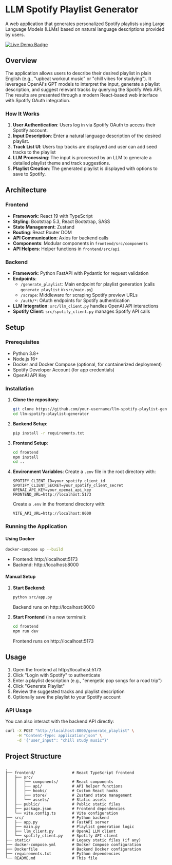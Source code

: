 # LLM Spotify Playlist Generator

A web application that generates personalized Spotify playlists using Large Language Models (LLMs) based on natural language descriptions provided by users.

<a href="https://frontend-production-b573.up.railway.app/" target="_blank">
  <img src="https://img.shields.io/badge/Live%20Demo-Railway-red?style=flat-square&logo=netlify&logoSize=auto" alt="Live Demo Badge"  class="border-none">
</a>

## Overview

The application allows users to describe their desired playlist in plain English (e.g., "upbeat workout music" or "chill vibes for studying"). It leverages OpenAI's GPT models to interpret the input, generate a playlist description, and suggest relevant tracks by querying the Spotify Web API. The results are presented through a modern React-based web interface with Spotify OAuth integration.

### How It Works

1. **User Authentication**: Users log in via Spotify OAuth to access their Spotify account.
2. **Input Description**: Enter a natural language description of the desired playlist.
3. **Track List UI**: Users top tracks are displayed and user can add seed tracks to the playlist
4. **LLM Processing**: The input is processed by an LLM to generate a detailed playlist theme and track suggestions.
5. **Playlist Creation**: The generated playlist is displayed with options to save to Spotify.

## Architecture

### Frontend

- **Framework**: React 19 with TypeScript
- **Styling**: Bootstrap 5.3, React Bootstrap, SASS
- **State Management**: Zustand
- **Routing**: React Router DOM
- **API Communication**: Axios for backend calls
- **Components**: Modular components in `frontend/src/components`
- **API Helpers**: Helper functions in `frontend/src/api`

### Backend

- **Framework**: Python FastAPI with Pydantic for request validation
- **Endpoints**:
  - `/generate_playlist`: Main endpoint for playlist generation (calls `generate_playlist` in `src/main.py`)
  - `/scrape`: Middleware for scraping Spotify preview URLs
  - `/auth/*`: OAuth endpoints for Spotify authentication
- **LLM Integration**: `src/llm_client.py` handles OpenAI API interactions
- **Spotify Client**: `src/spotify_client.py` manages Spotify API calls

## Setup

### Prerequisites

- Python 3.8+
- Node.js 16+
- Docker and Docker Compose (optional, for containerized deployment)
- Spotify Developer Account (for app credentials)
- OpenAI API Key

### Installation

1. **Clone the repository**:

   ```bash
   git clone https://github.com/your-username/llm-spotify-playlist-generator.git
   cd llm-spotify-playlist-generator
   ```

2. **Backend Setup**:

   ```bash
   pip install -r requirements.txt
   ```

3. **Frontend Setup**:

   ```bash
   cd frontend
   npm install
   cd ..
   ```

4. **Environment Variables**:
   Create a `.env` file in the root directory with:
   ```
   SPOTIFY_CLIENT_ID=your_spotify_client_id
   SPOTIFY_CLIENT_SECRET=your_spotify_client_secret
   OPENAI_API_KEY=your_openai_api_key
   FRONTEND_URL=http://localhost:5173
   ```
   Create a `.env` in the frontend directory with:
   ```
   VITE_API_URL=http://localhost:8000
   ```

### Running the Application

#### Using Docker

```bash
docker-compose up --build
```

- Frontend: http://localhost:5173
- Backend: http://localhost:8000

#### Manual Setup

1. **Start Backend**:

   ```bash
   python src/app.py
   ```

   Backend runs on http://localhost:8000

2. **Start Frontend** (in a new terminal):
   ```bash
   cd frontend
   npm run dev
   ```
   Frontend runs on http://localhost:5173

## Usage

1. Open the frontend at http://localhost:5173
2. Click "Login with Spotify" to authenticate
3. Enter a playlist description (e.g., "energetic pop songs for a road trip")
4. Click "Generate Playlist"
5. Review the suggested tracks and playlist description
6. Optionally save the playlist to your Spotify account

### API Usage

You can also interact with the backend API directly:

```bash
curl -X POST "http://localhost:8000/generate_playlist" \
     -H "Content-Type: application/json" \
     -d '{"user_input": "chill study music"}'
```

## Project Structure

```
.
├── frontend/                # React TypeScript frontend
│   ├── src/
│   │   ├── components/      # React components
│   │   ├── api/             # API helper functions
│   │   ├── hooks/           # Custom React hooks
│   │   ├── store/           # Zustand state management
│   │   └── assets/          # Static assets
│   ├── public/              # Public static files
│   ├── package.json         # Frontend dependencies
│   └── vite.config.ts       # Vite configuration
├── src/                     # Python backend
│   ├── app.py               # FastAPI server
│   ├── main.py              # Playlist generation logic
│   ├── llm_client.py        # OpenAI LLM client
│   └── spotify_client.py    # Spotify API client
├── static/                  # Legacy static files (if any)
├── docker-compose.yml       # Docker Compose configuration
├── Dockerfile               # Backend Docker configuration
├── requirements.txt         # Python dependencies
└── README.md                # This file
```
